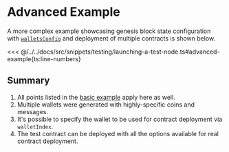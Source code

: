 <script setup>
  import { data } from '../../versions.data'
  const { forc } = data
  const url = `https://docs.fuel.network/docs/forc/commands/forc_test/`
</script>

# Advanced Example

A more complex example showcasing genesis block state configuration with [`walletsConfig`](./test-node-options.md#walletsconfig) and deployment of multiple contracts is shown below.

<<< @/../../docs/src/snippets/testing/launching-a-test-node.ts#advanced-example{ts:line-numbers}

## Summary

1. All points listed in the [basic example](./basic-example.md#summary) apply here as well.
1. Multiple wallets were generated with highly-specific coins and messages.
1. It's possible to specify the wallet to be used for contract deployment via `walletIndex`.
1. The test contract can be deployed with all the options available for real contract deployment.
